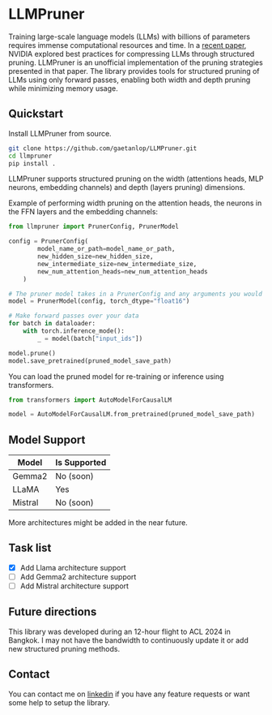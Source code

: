 # LLMPruner

Training large-scale language models (LLMs) with billions of parameters requires immense computational resources and time. In a [recent paper](https://www.arxiv.org/pdf/2407.14679), NVIDIA explored best practices for compressing LLMs through structured pruning. LLMPruner is an unofficial implementation of the pruning strategies presented in that paper. The library provides tools for structured pruning of LLMs using only forward passes, enabling both width and depth pruning while minimizing memory usage.

## Quickstart

Install LLMPruner from source.

```bash
git clone https://github.com/gaetanlop/LLMPruner.git
cd llmpruner
pip install .
```

LLMPruner supports structured pruning on the width (attentions heads, MLP neurons, embedding channels) and depth (layers pruning) dimensions. 

Example of performing width pruning on the attention heads, the neurons in the FFN layers and the embedding channels:

```python
from llmpruner import PrunerConfig, PrunerModel

config = PrunerConfig(
        model_name_or_path=model_name_or_path,
        new_hidden_size=new_hidden_size,
        new_intermediate_size=new_intermediate_size,
        new_num_attention_heads=new_num_attention_heads
    )

# The pruner model takes in a PrunerConfig and any arguments you would have used to instantiate a transformer model with from_pretrained such as the dtype, the device and the attention implementation.
model = PrunerModel(config, torch_dtype="float16")

# Make forward passes over your data
for batch in dataloader:
    with torch.inference_mode():
        _ = model(batch["input_ids"])

model.prune()
model.save_pretrained(pruned_model_save_path)
```

You can load the pruned model for re-training or inference using transformers.

```python
from transformers import AutoModelForCausalLM

model = AutoModelForCausalLM.from_pretrained(pruned_model_save_path)
```

## Model Support

| Model   | Is Supported |
|---------|--------------|
| Gemma2  | No (soon)    |
| LLaMA   | Yes          |
| Mistral | No (soon)    |

More architectures might be added in the near future.

## Task list

- [X] Add Llama architecture support
- [ ] Add Gemma2 architecture support
- [ ] Add Mistral architecture support

## Future directions

This library was developed during an 12-hour flight to ACL 2024 in Bangkok. I may not have the bandwidth to continuously update it or add new structured pruning methods. 

## Contact

You can contact me on [linkedin](https://www.linkedin.com/in/gaetan-lopez/) if you have any feature requests or want some help to setup the library.